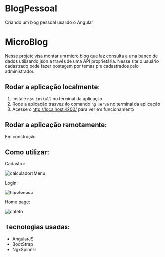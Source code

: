 # BlogPessoal

Criando um blog pessoal usando o Angular

# MicroBlog
Nesse projeto visa montar um micro blog que faz consulta a uma banco de dados utilizando json a través de uma API proprietária. Nesse site o usuário cadastrado pode fazer postagem por temas pre cadastrados pelo administrador.

## Rodar a aplicação localmente:
1. Instale `npm install` no terminal da aplicação
2. Rode a aplicação trasvez do comando `ng serve` no terminal da aplicação
3. Acesse o [http://localhost:4200/](http://localhost:4200/) para ver em funcionamento

## Rodar a aplicação remotamente:
Em construção

## Como utilizar:

Cadastro:

![calculadoraMenu](https://user-images.githubusercontent.com/93729409/180094354-62f49bbc-f2de-4f08-b3cc-71d2e78cbda4.gif)

Login:

![hipotenusa](https://user-images.githubusercontent.com/93729409/180094420-859c2ecd-59e7-4ba1-be59-7680d57c06fc.gif)

Home page:

![cateto](https://user-images.githubusercontent.com/93729409/180094436-ce2b3530-72a4-4680-ba35-2461e0a9988c.gif)

## Tecnologias usadas:
* AngularJS
* BootStrap
* NgxSpinner
